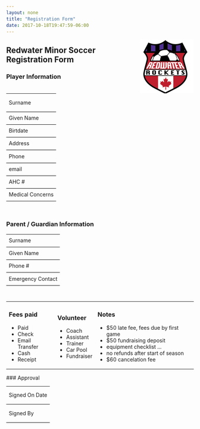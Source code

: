 ```yaml
---
layout: none
title: "Registration Form"
date: 2017-10-18T19:47:59-06:00
---
```

<img align="right" src="/images/rocketslogo_small.jpg" >

## Redwater Minor Soccer Registration Form

### Player Information

<table width="70%" style="padding-bottom:2em" >    
<tr><td style="border-bottom:1pt solid black; height:3em" >
Surname 
</td></tr><tr><td style="border-bottom:1pt solid black; height:2em">
Given Name 
</td></tr><tr><td style="border-bottom:1pt solid black; height:2em">
Birtdate
</td></tr><tr><td style="border-bottom:1pt solid black; height:2em">
Address
</td></tr><tr><td style="border-bottom:1pt solid black; height:2em">
Phone
</td></tr><tr><td style="border-bottom:1pt solid black; height:2em">
email 
</td></tr><tr><td style="border-bottom:1pt solid black; height:2em">
AHC # 
</td></tr><tr><td style="border-bottom:1pt solid black; height:2em">
Medical Concerns 
</td></tr>
</table>

### Parent / Guardian Information

<table width="70%" style="padding-bottom:2em">    
<tr><td style="border-bottom:1pt solid black; height:2em" >
Surname 
</td></tr><tr><td style="border-bottom:1pt solid black; height:2em">
Given Name 
</td></tr><tr><td style="border-bottom:1pt solid black; height:2em">
Phone # 
</td></tr><tr><td style="border-bottom:1pt solid black; height:2em">
Emergency Contact 
</td></tr>
</table>

<table width="100%"><tr><td>
  <h3> Fees paid </h3>
<ul><li>
  Paid
  </li><li>
 Check
</li><li>
 Email Transfer
</li><li>
 Cash
</li><li>
 Receipt 
  </li></ul>
</td><td>
  <h3> Volunteer </h3>
<ul><li>
  Coach
</li><li>
  Assistant
</li><li>
  Trainer
</li><li>
  Car Pool
</li><li>
  Fundraiser
  </li></ul>
</td><td>
  <h3> Notes </h3>
<ul> <li>
  $50 late fee, fees due by first game
</li><li>
 $50 fundraising deposit
</li><li>
  equipment checklist ...
</li><li>
  no refunds after start of season
</li><li>
  $60 cancelation fee
  </li></ul>
</td></tr>
</table>
### Approval

<table width="50%" >    
<tr><td style="border-bottom:1pt solid black; height:3em" >
Signed On Date 
</td></tr><tr><td style="border-bottom:1pt solid black; height:3em">
Signed By
</td></tr>
</table>

